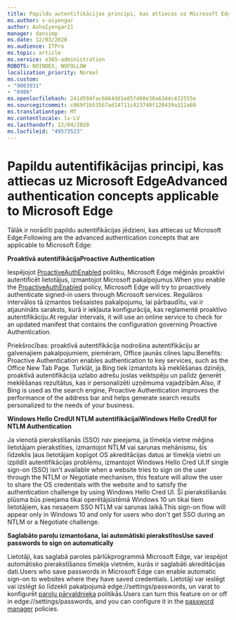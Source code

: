 ```yaml
---
title: Papildu autentifikācijas principi, kas attiecas uz Microsoft Edge
ms.author: v-aiyengar
author: AshaIyengar21
manager: dansimp
ms.date: 12/03/2020
ms.audience: ITPro
ms.topic: article
ms.service: o365-administration
ROBOTS: NOINDEX, NOFOLLOW
localization_priority: Normal
ms.custom:
- "9003931"
- "6986"
ms.openlocfilehash: 241d594fac6664dd1e85fd60e30a6344c432555e
ms.sourcegitcommit: c069f1b53567ad14711c423740f120439a312a60
ms.translationtype: MT
ms.contentlocale: lv-LV
ms.lasthandoff: 12/04/2020
ms.locfileid: "49573523"
---
```

# <a name="advanced-authentication-concepts-applicable-to-microsoft-edge"></a><span data-ttu-id="d688a-102">Papildu autentifikācijas principi, kas attiecas uz Microsoft Edge</span><span class="sxs-lookup"><span data-stu-id="d688a-102">Advanced authentication concepts applicable to Microsoft Edge</span></span>

<span data-ttu-id="d688a-103">Tālāk ir norādīti papildu autentifikācijas jēdzieni, kas attiecas uz Microsoft Edge:</span><span class="sxs-lookup"><span data-stu-id="d688a-103">Following are the advanced authentication concepts that are applicable to Microsoft Edge:</span></span>

<span data-ttu-id="d688a-104">**Proaktīvā autentifikācija**</span><span class="sxs-lookup"><span data-stu-id="d688a-104">**Proactive Authentication**</span></span>

<span data-ttu-id="d688a-105">Iespējojot [ProactiveAuthEnabled](https://go.microsoft.com/fwlink/?linkid=2134621) politiku, Microsoft Edge mēģinās proaktīvi autentificēt lietotājus, izmantojot Microsoft pakalpojumus.</span><span class="sxs-lookup"><span data-stu-id="d688a-105">When you enable the [ProactiveAuthEnabled](https://go.microsoft.com/fwlink/?linkid=2134621) policy, Microsoft Edge will try to proactively authenticate signed-in users through Microsoft services.</span></span> <span data-ttu-id="d688a-106">Regulāros intervālos tā izmantos tiešsaistes pakalpojumu, lai pārbaudītu, vai ir atjaunināts saraksts, kurā ir iekļauta konfigurācija, kas reglamentē proaktīvo autentifikāciju.</span><span class="sxs-lookup"><span data-stu-id="d688a-106">At regular intervals, it will use an online service to check for an updated manifest that contains the configuration governing Proactive Authentication.</span></span>

<span data-ttu-id="d688a-107">Priekšrocības: proaktīvā autentifikācija nodrošina autentifikāciju ar galvenajiem pakalpojumiem, piemēram, Office jaunās cilnes lapu.</span><span class="sxs-lookup"><span data-stu-id="d688a-107">Benefits: Proactive Authentication enables authentication to key services, such as the Office New Tab Page.</span></span> <span data-ttu-id="d688a-108">Turklāt, ja Bing tiek izmantots kā meklēšanas dzinējs, proaktīvā autentifikācija uzlabo adrešu joslas veiktspēju un palīdz ģenerēt meklēšanas rezultātus, kas ir personalizēti uzņēmuma vajadzībām.</span><span class="sxs-lookup"><span data-stu-id="d688a-108">Also, if Bing is used as the search engine, Proactive Authentication improves the performance of the address bar and helps generate search results personalized to the needs of your business.</span></span>

<span data-ttu-id="d688a-109">**Windows Hello CredUI NTLM autentifikācijai**</span><span class="sxs-lookup"><span data-stu-id="d688a-109">**Windows Hello CredUI for NTLM Authentication**</span></span>

<span data-ttu-id="d688a-110">Ja vienotā pierakstīšanās (SSO) nav pieejama, ja tīmekļa vietne mēģina lietotājam pierakstīties, izmantojot NTLM vai sarunas mehānismu, šis līdzeklis ļaus lietotājam kopīgot OS akreditācijas datus ar tīmekļa vietni un izpildīt autentifikācijas problēmu, izmantojot Windows Hello Cred UI.</span><span class="sxs-lookup"><span data-stu-id="d688a-110">If single sign-on (SSO) isn't available when a website tries to sign on the user through the NTLM or Negotiate mechanism, this feature will allow the user to share the OS credentials with the website and to satisfy the authentication challenge by using Windows Hello Cred UI.</span></span> <span data-ttu-id="d688a-111">Šī pierakstīšanās plūsma būs pieejama tikai operētājsistēmā Windows 10 un tikai tiem lietotājiem, kas nesaņem SSO NTLM vai sarunas laikā.</span><span class="sxs-lookup"><span data-stu-id="d688a-111">This sign-on flow will appear only in Windows 10 and only for users who don't get SSO during an NTLM or a Negotiate challenge.</span></span>

<span data-ttu-id="d688a-112">**Saglabāto paroļu izmantošana, lai automātiski pierakstītos**</span><span class="sxs-lookup"><span data-stu-id="d688a-112">**Use saved passwords to sign on automatically**</span></span>

<span data-ttu-id="d688a-113">Lietotāji, kas saglabā paroles pārlūkprogrammā Microsoft Edge, var iespējot automātisko pierakstīšanos tīmekļa vietnēm, kurās ir saglabāti akreditācijas dati.</span><span class="sxs-lookup"><span data-stu-id="d688a-113">Users who save passwords in Microsoft Edge can enable automatic sign-on to websites where they have saved credentials.</span></span> <span data-ttu-id="d688a-114">Lietotāji var ieslēgt vai izslēgt šo līdzekli pakalpojumā edge://settings/passwords, un varat to konfigurēt [paroļu pārvaldnieka](https://go.microsoft.com/fwlink/?linkid=2134622) politikās.</span><span class="sxs-lookup"><span data-stu-id="d688a-114">Users can turn this feature on or off in edge://settings/passwords, and you can configure it in the [password manager](https://go.microsoft.com/fwlink/?linkid=2134622) policies.</span></span>
